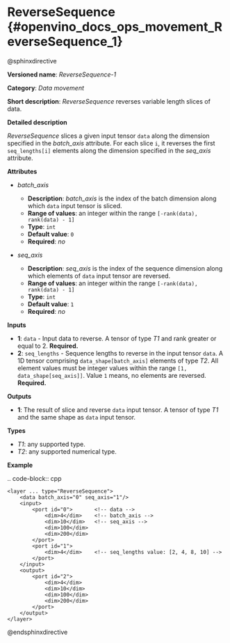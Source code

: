 # ReverseSequence {#openvino_docs_ops_movement_ReverseSequence_1}

@sphinxdirective

**Versioned name**: *ReverseSequence-1*

**Category**: *Data movement*

**Short description**: *ReverseSequence* reverses variable length slices of data.

**Detailed description**

*ReverseSequence* slices a given input tensor ``data`` along the dimension specified in the *batch_axis* attribute. For each slice ``i``, it reverses the first ``seq_lengths[i]`` elements along the dimension specified in the *seq_axis* attribute.

**Attributes**

* *batch_axis*

  * **Description**: *batch_axis* is the index of the batch dimension along which ``data`` input tensor is sliced.
  * **Range of values**: an integer within the range ``[-rank(data), rank(data) - 1]``
  * **Type**: ``int``
  * **Default value**: ``0``
  * **Required**: *no*

* *seq_axis*

  * **Description**: *seq_axis* is the index of the sequence dimension along which elements of ``data`` input tensor are reversed.
  * **Range of values**: an integer within the range ``[-rank(data), rank(data) - 1]``
  * **Type**: ``int``
  * **Default value**: ``1``
  * **Required**: *no*

**Inputs**

* **1**: ``data`` - Input data to reverse. A tensor of type *T1* and rank greater or equal to 2. **Required.**
* **2**: ``seq_lengths`` - Sequence lengths to reverse in the input tensor ``data``. A 1D tensor comprising ``data_shape[batch_axis]`` elements of type *T2*. All element values must be integer values within the range ``[1, data_shape[seq_axis]]``. Value ``1`` means, no elements are reversed. **Required.**

**Outputs**

* **1**: The result of slice and reverse ``data`` input tensor. A tensor of type *T1* and the same shape as ``data`` input tensor.

**Types**

* *T1*: any supported type.
* *T2*: any supported numerical type.

**Example**

.. code-block:: cpp

    <layer ... type="ReverseSequence">
        <data batch_axis="0" seq_axis="1"/>
        <input>
            <port id="0">       <!-- data -->
                <dim>4</dim>    <!-- batch_axis -->
                <dim>10</dim>   <!-- seq_axis -->
                <dim>100</dim>
                <dim>200</dim>
            </port>
            <port id="1">
                <dim>4</dim>    <!-- seq_lengths value: [2, 4, 8, 10] -->
            </port>
        </input>
        <output>
            <port id="2">
                <dim>4</dim>
                <dim>10</dim>
                <dim>100</dim>
                <dim>200</dim>
            </port>
        </output>
    </layer>


@endsphinxdirective

